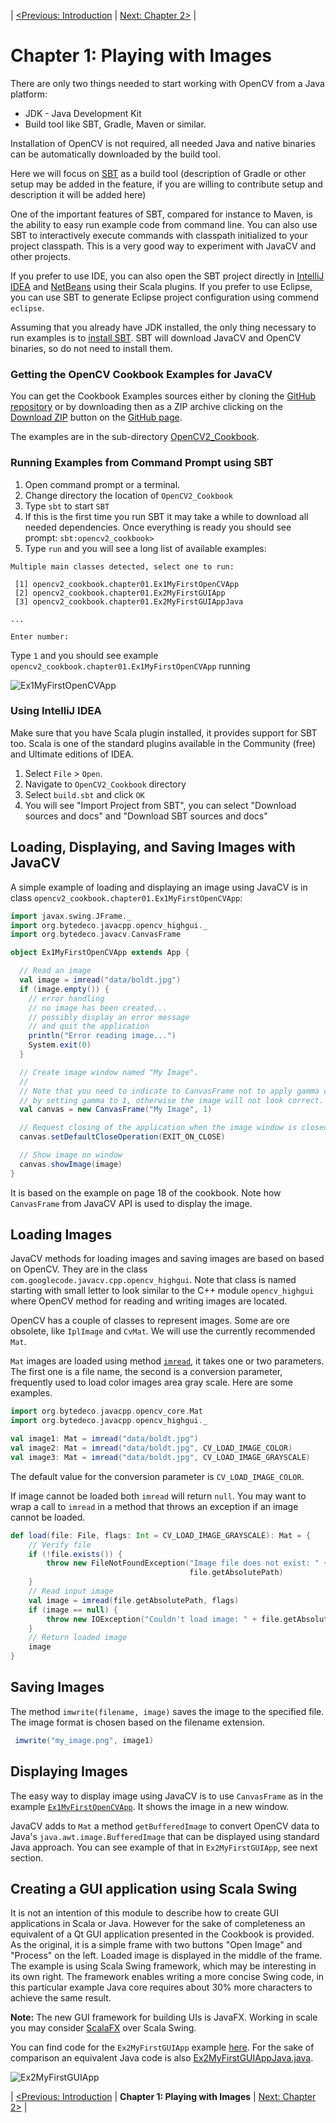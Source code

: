 | [<Previous: Introduction](/OpenCV2_Cookbook) |  [Next: Chapter 2>](/OpenCV2_Cookbook/src/main/scala/opencv2_cookbook/chapter02) |

Chapter 1: Playing with Images
==============================

There are only two things needed to start working with OpenCV from a Java platform:
 
* JDK - Java Development Kit
* Build tool like SBT, Gradle, Maven or similar.

Installation of OpenCV is not required, all needed Java and native binaries can be automatically downloaded by the build tool.

Here we will focus on [SBT](http://www.scala-sbt.org/) as a build tool (description of Gradle or other setup may be added in the feature, if you are willing to contribute setup and description it will be added here)

One of the important features of SBT, compared for instance to Maven, is the ability to easy run example code from command line. You can also use SBT to interactively execute commands with classpath initialized to your project classpath. This is a very good way to experiment with JavaCV and other projects.

If you prefer to use IDE, you can also open the SBT project directly in [IntelliJ IDEA](https://www.jetbrains.com/idea/) and [NetBeans](https://netbeans.org/) using their Scala plugins. If you prefer to use Eclipse, you can use SBT to generate Eclipse project configuration using commend `eclipse`.

Assuming that you already have JDK installed, the only thing necessary to run examples is to [install SBT](http://www.scala-sbt.org/release/docs/Getting-Started/Setup.htm). SBT will download JavaCV and OpenCV binaries, so do not need to install them.

### Getting the OpenCV Cookbook Examples for JavaCV ###

You can get the Cookbook Examples sources either by cloning the [GitHub repository](https://github.com/bytedeco/javacv-examples) or by downloading then as a ZIP archive clicking on the [Download ZIP](https://github.com/bytedeco/javacv-examples/archive/master.zip) button on the [GitHub page](https://github.com/bytedeco/javacv-examples).

The examples are in the sub-directory [OpenCV2_Cookbook](/OpenCV2_Cookbook). 


### Running Examples from Command Prompt using SBT ###


1. Open command prompt or a terminal.
2. Change directory the location of `OpenCV2_Cookbook`
3. Type `sbt` to start `SBT`
4. If this is the first time you run SBT it may take a while to download all needed dependencies. Once everything is ready you should see prompt: `sbt:opencv2_cookbook>`
5. Type `run` and you will see a long list of available examples:

```
Multiple main classes detected, select one to run:

 [1] opencv2_cookbook.chapter01.Ex1MyFirstOpenCVApp
 [2] opencv2_cookbook.chapter01.Ex2MyFirstGUIApp
 [3] opencv2_cookbook.chapter01.Ex2MyFirstGUIAppJava

...

Enter number:
```

Type `1` and you should see example `opencv2_cookbook.chapter01.Ex1MyFirstOpenCVApp` running

![Ex1MyFirstOpenCVApp](http://bytedeco.org/javacv-examples/images/OpenCV2_Cookbook/Ch1_Ex1MyFirstOpenCVApp.png)

### Using IntelliJ IDEA ###

Make sure that you have Scala plugin installed, it provides support for SBT too. Scala is one of the standard plugins available in  the Community (free) and Ultimate editions of IDEA.

1. Select `File` > `Open`. 
2. Navigate to `OpenCV2_Cookbook` directory
3. Select `build.sbt` and click `OK`
4. You will see "Import Project from SBT", you can select "Download sources and docs" and "Download SBT sources and docs" 



Loading, Displaying, and Saving Images with JavaCV
--------------------------------------------------

A simple example of loading and displaying an image using JavaCV is in class `opencv2_cookbook.chapter01.Ex1MyFirstOpenCVApp`:

``` scala
import javax.swing.JFrame._
import org.bytedeco.javacpp.opencv_highgui._
import org.bytedeco.javacv.CanvasFrame

object Ex1MyFirstOpenCVApp extends App {

  // Read an image
  val image = imread("data/boldt.jpg")
  if (image.empty()) {
    // error handling
    // no image has been created...
    // possibly display an error message
    // and quit the application
    println("Error reading image...")
    System.exit(0)
  }

  // Create image window named "My Image".
  //
  // Note that you need to indicate to CanvasFrame not to apply gamma correction,
  // by setting gamma to 1, otherwise the image will not look correct.
  val canvas = new CanvasFrame("My Image", 1)

  // Request closing of the application when the image window is closed
  canvas.setDefaultCloseOperation(EXIT_ON_CLOSE)

  // Show image on window
  canvas.showImage(image)
}
```

It is based on the example on page 18 of the cookbook. Note how `CanvasFrame` from JavaCV API is used to display the image.

Loading Images
--------------

JavaCV methods for loading images and saving images are based on based on OpenCV. They are in the class `com.googlecode.javacv.cpp.opencv_highgui`. Note that class is named starting with small letter to look similar to the C++ module `opencv_highgui` where OpenCV method for reading and writing images are located.

OpenCV has a couple of classes to represent images. Some are ore obsolete, like `IplImage` and `CvMat`. We will use the currently recommended `Mat`.

`Mat` images are loaded using method [`imread`](http://docs.opencv.org/modules/highgui/doc/reading_and_writing_images_and_video.html?highlight=imread#Mat%20imread%28const%20string&%20filename,%20int%20flags%29), it takes one or two parameters. The first one is a file name, the second is a conversion parameter, frequently used to load color images area gray scale.
Here are some examples.

``` scala
import org.bytedeco.javacpp.opencv_core.Mat
import org.bytedeco.javacpp.opencv_highgui._

val image1: Mat = imread("data/boldt.jpg")
val image2: Mat = imread("data/boldt.jpg", CV_LOAD_IMAGE_COLOR)
val image3: Mat = imread("data/boldt.jpg", CV_LOAD_IMAGE_GRAYSCALE)
```
The default value for the conversion parameter is `CV_LOAD_IMAGE_COLOR`.

If image cannot be loaded both `imread` will return `null`. You may want to wrap a call to `imread` in a method that throws an exception if an image cannot be loaded.

``` scala
def load(file: File, flags: Int = CV_LOAD_IMAGE_GRAYSCALE): Mat = {
    // Verify file
    if (!file.exists()) {
        throw new FileNotFoundException("Image file does not exist: " +
                                        file.getAbsolutePath)
    }
    // Read input image
    val image = imread(file.getAbsolutePath, flags)
    if (image == null) {
        throw new IOException("Couldn't load image: " + file.getAbsolutePath)
    }
    // Return loaded image
    image
}
```

Saving Images
-------------

The method `imwrite(filename, image)` saves the image to the specified file.
The image format is chosen based on the filename extension.

``` scala
 imwrite("my_image.png", image1)
```

Displaying Images
-----------------

The easy way to display image using JavaCV is to use `CanvasFrame` as in the example [`Ex1MyFirstOpenCVApp`](/OpenCV2_Cookbook/src/main/scala/opencv2_cookbook/chapter01/Ex1MyFirstOpenCVApp). It shows the image in a new window.

JavaCV adds to  `Mat` a method `getBufferedImage` to convert OpenCV data to Java's `java.awt.image.BufferedImage` that can be displayed using standard Java approach.
You can see example of that in `Ex2MyFirstGUIApp`, see next section.


Creating a GUI application using Scala Swing
--------------------------------------------

It is not an intention of this module to describe how to create GUI applications in Scala or Java. However for the sake of completeness an equivalent of a Qt GUI application presented in the Cookbook is provided. As the original, it is a simple frame with two buttons "Open Image" and "Process" on the left. Loaded image is displayed in the middle of the frame.
The example is using Scala Swing framework, which may be interesting in its own right.
The framework enables writing a more concise Swing code, in this particular example Java core requires about 30% more characters to achieve the same result.

**Note:** The new GUI framework for building UIs is JavaFX. Working in scale you may consider [ScalaFX](http://scalafx.org) over Scala Swing. 

You can find code for the `Ex2MyFirstGUIApp` example [here](/OpenCV2_Cookbook/src/main/scala/opencv2_cookbook/chapter01/Ex2MyFirstGUIApp.scala).
For the sake of comparison an equivalent Java code is also [Ex2MyFirstGUIAppJava.java](/OpenCV2_Cookbook/src/main/java/opencv2_cookbook/chapter01/Ex2MyFirstGUIAppJava.java).

![Ex2MyFirstGUIApp](http://bytedeco.org/javacv-examples/images/OpenCV2_Cookbook/Ch1_Ex2MyFirstGUIApp.png)

| [<Previous: Introduction](/OpenCV2_Cookbook) | **Chapter 1: Playing with Images** | [Next: Chapter 2>](/OpenCV2_Cookbook/src/main/scala/opencv2_cookbook/chapter02) |
